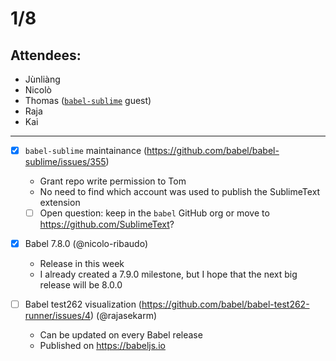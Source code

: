 # 1/8

## Attendees:

- Jùnliàng
- Nicolò
- Thomas ([`babel-sublime`](https://github.com/babel/babel-sublime) guest)
- Raja
- Kai

---

- [x] `babel-sublime` maintainance (https://github.com/babel/babel-sublime/issues/355)
    - Grant repo write permission to Tom
    - No need to find which account was used to publish the SublimeText extension
    - [ ] Open question: keep in the `babel` GitHub org or move to https://github.com/SublimeText?

- [x] Babel 7.8.0 (@nicolo-ribaudo)
    - Release in this week
    - I already created a 7.9.0 milestone, but I hope that the next big release will be 8.0.0

- [ ] Babel test262 visualization (https://github.com/babel/babel-test262-runner/issues/4) (@rajasekarm)
    - Can be updated on every Babel release
    - Published on https://babeljs.io
